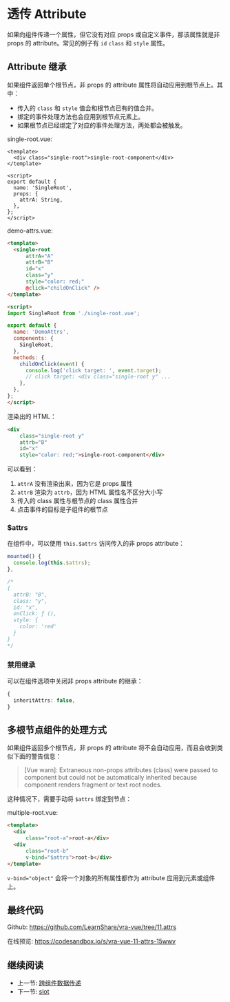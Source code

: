 # 透传 Attribute

如果向组件传递一个属性，但它没有对应 props 或自定义事件，那该属性就是非 props 的 attribute。常见的例子有 `id` `class` 和 `style` 属性。

## Attribute 继承

如果组件返回单个根节点，非 props 的 attribute 属性将自动应用到根节点上。其中：

+ 传入的 `class` 和 `style` 值会和根节点已有的值合并。
+ 绑定的事件处理方法也会应用到根节点元素上。
+ 如果根节点已经绑定了对应的事件处理方法，两处都会被触发。

single-root.vue:

``` vue
<template>
  <div class="single-root">single-root-component</div>
</template>

<script>
export default {
  name: 'SingleRoot',
  props: {
    attrA: String,
  },
};
</script>
```

demo-attrs.vue:

``` html
<template>
  <single-root
      attrA="A"
      attrB="B"
      id="x"
      class="y"
      style="color: red;"
      @click="childOnClick" />
</template>

<script>
import SingleRoot from './single-root.vue';

export default {
  name: 'DemoAttrs',
  components: {
    SingleRoot,
  },
  methods: {
    childOnClick(event) {
      console.log('click target: ', event.target);
      // click target: <div class="single-root y" ...
    },
  },
};
</script>

```

渲染出的 HTML：

``` html
<div
    class="single-root y"
    attrb="B"
    id="x"
    style="color: red;">single-root-component</div>
```

可以看到：

1. `attrA` 没有渲染出来，因为它是 props 属性
2. `attrB` 渲染为 `attrb`，因为 HTML 属性名不区分大小写
3. 传入的 class 属性与根节点的 class 属性合并
4. 点击事件的目标是子组件的根节点

### $attrs

在组件中，可以使用 `this.$attrs` 访问传入的非 props attribute：

``` ts
mounted() {
  console.log(this.$attrs);
},

/*
{
  attrB: "B",
  class: "y",
  id: "x",
  onClick: ƒ (),
  style: {
    color: 'red'
  }
}
*/
```

### 禁用继承

可以在组件选项中关闭非 props attribute 的继承：

``` ts
{
  inheritAttrs: false,
}
```

## 多根节点组件的处理方式

如果组件返回多个根节点，非 props 的 attribute 将不会自动应用，而且会收到类似下面的警告信息：

>[Vue warn]: Extraneous non-props attributes (class) were passed to component but could not be automatically inherited because component renders fragment or text root nodes.

这种情况下，需要手动将 `$attrs` 绑定到节点：

multiple-root.vue:

``` html
<template>
  <div
      class="root-a">root-a</div>
  <div
      class="root-b"
      v-bind="$attrs">root-b</div>
</template>
```

`v-bind="object"` 会将一个对象的所有属性都作为 attribute 应用到元素或组件上。

## 最终代码

Github: <https://github.com/LearnShare/vra-vue/tree/11.attrs>

在线预览: <https://codesandbox.io/s/vra-vue-11-attrs-15wwv>

## 继续阅读

+ 上一节: [跨组件数据传递](../readme.md)
+ 下一节: [slot](./slot.md)
